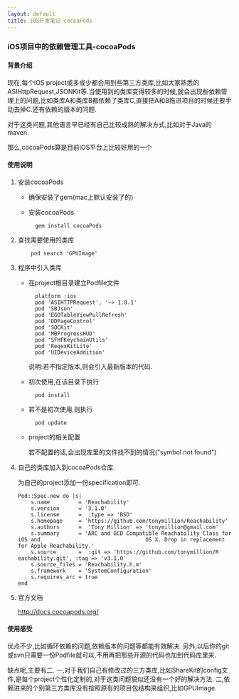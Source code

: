 ```yaml
---
layout: default
title: iOS开发笔记-cocoaPods
---
```

### iOS项目中的依赖管理工具-cocoaPods

#### 背景介绍
现在,每个iOS project或多或少都会用到些第三方类库,比如大家熟悉的ASIHttpRequest,JSONKit等.当使用到的类库变得较多的时候,就会出现些依赖管理上的问题,比如类库A和类库B都依赖了类库C,直接把A和B拖进项目的时候还要手动去掉C.还有依赖的版本的问题.

对于这类问题,其他语言早已经有自己比较成熟的解决方式,比如对于Java的maven.

那么,cocoaPods算是目前iOS平台上比较好用的一个
	
#### 使用说明

1.	安装cocoaPods
	
	- 确保安装了gem(mac上默认安装了的)
	- 安装cocoaPods
		
			gem install cocoaPods
		
	 
	
2.	查找需要使用的类库

			pod search 'GPUImage'

3.	程序中引入类库
	
	- 在project根目录建立Podfile文件
	
			platform :ios
			pod 'ASIHTTPRequest', '~> 1.8.1'
			pod 'SBJson'
			pod 'EGOTableViewPullRefresh'
			pod 'DDPageControl'
			pod 'SOCKit'
			pod 'MBProgressHUD'
			pod 'SFHFKeychainUtils'
			pod 'RegexKitLite'
			pod 'UIDeviceAddition'
			
		说明:若不指定版本,则会引入最新版本的代码.
			
	- 初次使用,在该目录下执行
			
			pod install
			
	- 若不是初次使用,则执行
	
			pod update
			
	- project的相关配置
		
		若不配置的话,会出现库里的文件找不到的情况("symbol not found")
		
		
4.	自己的类库加入到cocoaPods仓库.

	为自己的project添加一份specification即可.
	
		Pod::Spec.new do |s|
  			s.name         = 'Reachability'
  			s.version      = '3.1.0'
  			s.license      =  :type => 'BSD' 
  			s.homepage     = 'https://github.com/tonymillion/Reachability'
  			s.authors      =  'Tony Million' => 'tonymillion@gmail.com' 
  			s.summary      = 'ARC and GCD Compatible Reachability Class for iOS and 								OS X. Drop in replacement for Apple Reachability.'
  			s.source       =  :git => 'https://github.com/tonymillion/R								eachability.git', :tag => 'v3.1.0' 
  			s.source_files = 'Reachability.h,m'
  			s.framework    = 'SystemConfiguration'
  			s.requires_arc = true
		end
		
		
 5.	官方文档
 
 	http://docs.cocoapods.org/

	
#### 使用感受
优点不少,比如循环依赖的问题,依赖版本的问题等都能有效解决.
另外,以后你的git或svn只需要一份Podfile就可以,不用再把那些开源的代码也加到代码库里来.

缺点呢,主要有二.
一,对于我们自己有修改过的三方类库,比如ShareKit的config文件,是每个project个性化定制的,对于这类问题貌似还没有一个好的解决方法.
二,依赖进来的个别第三方类库没有按照原有的项目包结构来组织,比如GPUImage.